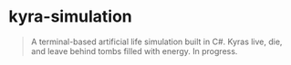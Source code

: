 # kyra-simulation
> A terminal-based artificial life simulation built in C#. Kyras live, die, and leave behind tombs filled with energy. In progress.
